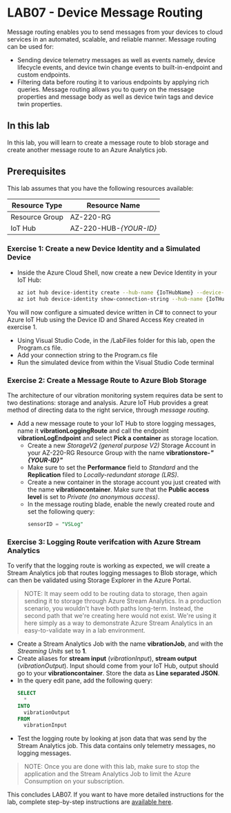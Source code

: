 # LAB07 - Device Message Routing
Message routing enables you to send messages from your devices to cloud services in an automated, scalable, and reliable manner. Message routing can be used for:
- Sending device telemetry messages as well as events namely, device lifecycle events, and device twin change events to built-in-endpoint and custom endpoints.
- Filtering data before routing it to various endpoints by applying rich queries. Message routing allows you to query on the message properties and message body as well as device twin tags and device twin properties.
## In this lab
In this lab, you will learn to create a message route to blob storage and create another message route to an Azure Analytics job.
## Prerequisites
This lab assumes that you have the following resources available:

Resource Type | Resource Name
--------------|--------------
Resource Group | AZ-220-RG
IoT Hub | AZ-220-HUB-*{YOUR-ID}*

### **Exercise 1: Create a new Device Identity and a Simulated Device**
- Inside the Azure Cloud Shell, now create a new Device Identity in your IoT Hub:
  ```sh
  az iot hub device-identity create --hub-name {IoTHubName} --device-id VibrationSensorId
  az iot hub device-identity show-connection-string --hub-name {IoTHubName} --device-id VibrationSensorId --output table
  ``` 
You will now configure a simuated device written in C# to connect to your Azure IoT Hub using the Device ID and Shared Access Key created in exercise 1.
  - Using Visual Studio Code, in the /LabFiles folder for this lab, open the Program.cs file.
  - Add your connection string to the Program.cs file
  - Run the simulated device from within the Visual Studio Code terminal

### **Exercise 2: Create a Message Route to Azure Blob Storage**
The architecture of our vibration monitoring system requires data be sent to two destinations: storage and analysis. Azure IoT Hub provides a great method of directing data to the right service, through *message routing*.
- Add a new message route to your IoT Hub to store logging messages, name it **vibrationLoggingRoute** and call the endpoint **vibrationLogEndpoint** and select **Pick a container** as storage location.
  - Create a new *StorageV2 (general purpose V2)* Storage Account in your AZ-220-RG Resource Group with the name **vibrationstore-_"{YOUR-ID}"_**
  - Make sure to set the **Performance** field to *Standard* and the **Replication** filed to *Locally-redundant storage (LRS)*.
  - Create a new container in the storage account you just created with the name **vibrationcontainer**. Make sure that the **Public access level** is set to *Private (no anonymous access)*.
  - In the message routing blade, enable the newly created route and set the following query:
    ```sql
    sensorID = "VSLog"
    ```
### **Exercise 3: Logging Route verifcation with Azure Stream Analytics**
To verify that the logging route is working as expected, we will create a Stream Analytics job that routes logging messages to Blob storage, which can then be validated using Storage Explorer in the Azure Portal.
> NOTE: It may seem odd to be routing data to storage, then again sending it to storage through Azure Stream Analytics. In a production scenario, you wouldn't have both paths long-term. Instead, the second path that we're creating here would not exist. We're using it here simply as a way to demonstrate Azure Stream Analytics in an easy-to-validate way in a lab environment.
- Create a Stream Analytics Job with the name **vibrationJob**, and with the *Streaming Units* set to **1**.
- Create aliases for **stream input** (*vibrationInput*), **stream output** (*vibrationOutput*). Input should come from your IoT Hub, output should go to your **vibrationcontainer**. Store the data as **Line separated JSON**.
- In the query edit pane, add the following query:
  ```sql
  SELECT
    *
  INTO
    vibrationOutput
  FROM
    vibrationInput
  ```
- Test the logging route by looking at json data that was send by the Stream Analytics job. This data contains only telemetry messages, no logging messages.

> NOTE: Once you are done with this lab, make sure to stop the application and the Stream Analytics Job to limit the Azure Consumption on your subscription.

This concludes LAB07. If you want to have more detailed instructions for the lab, complete step-by-step instructions are [available here](https://github.com/MicrosoftLearning/AZ-220-Microsoft-Azure-IoT-Developer/blob/master/Instructions/Labs/LAB_AK_07-analyze-message-data-in-real-time.md).
